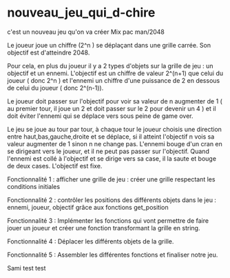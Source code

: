 # nouveau_jeu_qui_d-chire
c'est un nouveau jeu qu'on va créer
Mix pac man/2048

Le joueur joue un chiffre (2^n ) se déplaçant dans une grille carrée. Son objectif est d'atteindre 2048. 

Pour cela, en plus du joueur il y a 2 types d'objets sur la grille de jeu : un objectif et un ennemi. L'objectif est un chiffre de valeur 2^(n+1) que celui du joueur ( donc 2^n ) et l'ennemi un chiffre d'une puissance de 2 en dessous de celui du joueur ( donc 2^(n-1)). 

Le joueur doit passer sur l'objectif pour voir sa valeur de n augmenter de 1 ( au premier tour, il joue un 2 et doit passer sur le 2 pour devenir un 4 ) et il doit éviter l'ennemi qui se déplace vers sous peine de game over.

Le jeu se joue au tour par tour, à chaque tour le joueur choisis une direction entre haut,bas,gauche,droite et se déplace, si il atteint l'objectif n vois sa valeur augmenter de 1 sinon n ne change pas. L'ennemi bouge d'un cran en se dirigeant vers le joueur, et il ne peut pas passer sur l'objectif. Quand l'ennemi est collé à l'objectif et se dirige vers sa case, il la saute et bouge de deux cases. L'objectif est fixe.


Fonctionnalité 1 : afficher une grille de jeu : créer une grille respectant les conditions initiales
                   

Fonctionnalité 2 : contrôler les positions des différents objets dans le jeu : ennemi, joueur, objectif grâce aux fonctions get_position


Fonctionnalité 3 : Implémenter les fonctions qui vont permettre de faire jouer un joueur et créer une fonction transformant la grille en                      string.

Fonctionnalité 4 : Déplacer les différents objets de la grille.

Fonctionnalité 5 : Assembler les différentes fonctions et finaliser notre jeu.

Sami test test

